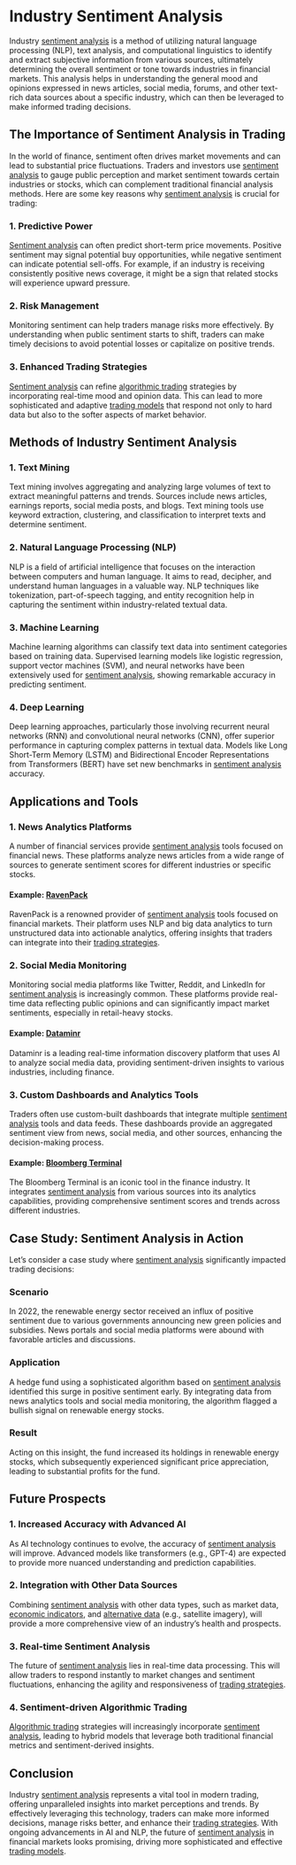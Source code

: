 # Industry Sentiment Analysis

Industry [sentiment analysis](../s/sentiment_analysis.md) is a method of utilizing natural language processing (NLP), text analysis, and computational linguistics to identify and extract subjective information from various sources, ultimately determining the overall sentiment or tone towards industries in financial markets. This analysis helps in understanding the general mood and opinions expressed in news articles, social media, forums, and other text-rich data sources about a specific industry, which can then be leveraged to make informed trading decisions. 

## The Importance of Sentiment Analysis in Trading

In the world of finance, sentiment often drives market movements and can lead to substantial price fluctuations. Traders and investors use [sentiment analysis](../s/sentiment_analysis.md) to gauge public perception and market sentiment towards certain industries or stocks, which can complement traditional financial analysis methods. Here are some key reasons why [sentiment analysis](../s/sentiment_analysis.md) is crucial for trading:

### 1. **Predictive Power**
[Sentiment analysis](../s/sentiment_analysis.md) can often predict short-term price movements. Positive sentiment may signal potential buy opportunities, while negative sentiment can indicate potential sell-offs. For example, if an industry is receiving consistently positive news coverage, it might be a sign that related stocks will experience upward pressure.

### 2. **Risk Management**
Monitoring sentiment can help traders manage risks more effectively. By understanding when public sentiment starts to shift, traders can make timely decisions to avoid potential losses or capitalize on positive trends.

### 3. **Enhanced Trading Strategies**
[Sentiment analysis](../s/sentiment_analysis.md) can refine [algorithmic trading](../a/algorithmic_trading.md) strategies by incorporating real-time mood and opinion data. This can lead to more sophisticated and adaptive [trading models](../t/trading_models.md) that respond not only to hard data but also to the softer aspects of market behavior.

## Methods of Industry Sentiment Analysis

### 1. **Text Mining**
Text mining involves aggregating and analyzing large volumes of text to extract meaningful patterns and trends. Sources include news articles, earnings reports, social media posts, and blogs. Text mining tools use keyword extraction, clustering, and classification to interpret texts and determine sentiment.

### 2. **Natural Language Processing (NLP)**
NLP is a field of artificial intelligence that focuses on the interaction between computers and human language. It aims to read, decipher, and understand human languages in a valuable way. NLP techniques like tokenization, part-of-speech tagging, and entity recognition help in capturing the sentiment within industry-related textual data.

### 3. **Machine Learning**
Machine learning algorithms can classify text data into sentiment categories based on training data. Supervised learning models like logistic regression, support vector machines (SVM), and neural networks have been extensively used for [sentiment analysis](../s/sentiment_analysis.md), showing remarkable accuracy in predicting sentiment.

### 4. **Deep Learning**
Deep learning approaches, particularly those involving recurrent neural networks (RNN) and convolutional neural networks (CNN), offer superior performance in capturing complex patterns in textual data. Models like Long Short-Term Memory (LSTM) and Bidirectional Encoder Representations from Transformers (BERT) have set new benchmarks in [sentiment analysis](../s/sentiment_analysis.md) accuracy.

## Applications and Tools

### 1. **News Analytics Platforms**
A number of financial services provide [sentiment analysis](../s/sentiment_analysis.md) tools focused on financial news. These platforms analyze news articles from a wide range of sources to generate sentiment scores for different industries or specific stocks. 

#### Example: [RavenPack](https://www.ravenpack.com/)
RavenPack is a renowned provider of [sentiment analysis](../s/sentiment_analysis.md) tools focused on financial markets. Their platform uses NLP and big data analytics to turn unstructured data into actionable analytics, offering insights that traders can integrate into their [trading strategies](../t/trading_strategies.md).

### 2. **Social Media Monitoring**
Monitoring social media platforms like Twitter, Reddit, and LinkedIn for [sentiment analysis](../s/sentiment_analysis.md) is increasingly common. These platforms provide real-time data reflecting public opinions and can significantly impact market sentiments, especially in retail-heavy stocks.

#### Example: [Dataminr](https://www.dataminr.com/)
Dataminr is a leading real-time information discovery platform that uses AI to analyze social media data, providing sentiment-driven insights to various industries, including finance.

### 3. **Custom Dashboards and Analytics Tools**
Traders often use custom-built dashboards that integrate multiple [sentiment analysis](../s/sentiment_analysis.md) tools and data feeds. These dashboards provide an aggregated sentiment view from news, social media, and other sources, enhancing the decision-making process.

#### Example: [Bloomberg Terminal](https://www.bloomberg.com/professional/solution/bloomberg-terminal/)
The Bloomberg Terminal is an iconic tool in the finance industry. It integrates [sentiment analysis](../s/sentiment_analysis.md) from various sources into its analytics capabilities, providing comprehensive sentiment scores and trends across different industries.

## Case Study: Sentiment Analysis in Action

Let’s consider a case study where [sentiment analysis](../s/sentiment_analysis.md) significantly impacted trading decisions:

### Scenario
In 2022, the renewable energy sector received an influx of positive sentiment due to various governments announcing new green policies and subsidies. News portals and social media platforms were abound with favorable articles and discussions.

### Application
A hedge fund using a sophisticated algorithm based on [sentiment analysis](../s/sentiment_analysis.md) identified this surge in positive sentiment early. By integrating data from news analytics tools and social media monitoring, the algorithm flagged a bullish signal on renewable energy stocks.

### Result
Acting on this insight, the fund increased its holdings in renewable energy stocks, which subsequently experienced significant price appreciation, leading to substantial profits for the fund.

## Future Prospects

### 1. **Increased Accuracy with Advanced AI**
As AI technology continues to evolve, the accuracy of [sentiment analysis](../s/sentiment_analysis.md) will improve. Advanced models like transformers (e.g., GPT-4) are expected to provide more nuanced understanding and prediction capabilities.

### 2. **Integration with Other Data Sources**
Combining [sentiment analysis](../s/sentiment_analysis.md) with other data types, such as market data, [economic indicators](../e/economic_indicators.md), and [alternative data](../a/alternative_data.md) (e.g., satellite imagery), will provide a more comprehensive view of an industry’s health and prospects.

### 3. **Real-time Sentiment Analysis**
The future of [sentiment analysis](../s/sentiment_analysis.md) lies in real-time data processing. This will allow traders to respond instantly to market changes and sentiment fluctuations, enhancing the agility and responsiveness of [trading strategies](../t/trading_strategies.md).

### 4. **Sentiment-driven Algorithmic Trading**
[Algorithmic trading](../a/algorithmic_trading.md) strategies will increasingly incorporate [sentiment analysis](../s/sentiment_analysis.md), leading to hybrid models that leverage both traditional financial metrics and sentiment-derived insights.

## Conclusion

Industry [sentiment analysis](../s/sentiment_analysis.md) represents a vital tool in modern trading, offering unparalleled insights into market perceptions and trends. By effectively leveraging this technology, traders can make more informed decisions, manage risks better, and enhance their [trading strategies](../t/trading_strategies.md). With ongoing advancements in AI and NLP, the future of [sentiment analysis](../s/sentiment_analysis.md) in financial markets looks promising, driving more sophisticated and effective [trading models](../t/trading_models.md).

